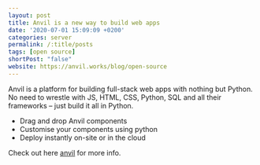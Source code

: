 ```yaml
---
layout: post
title: Anvil is a new way to build web apps
date: '2020-07-01 15:09:09 +0200'
categories: server
permalink: /:title/posts
tags: [open source]
shortPost: "false"
website: https://anvil.works/blog/open-source
---
```

Anvil is a platform for building full-stack web apps with nothing but Python. No need to wrestle with JS, HTML, CSS, Python, SQL and all their frameworks – just build it all in Python.

* Drag and drop Anvil components 
* Customise your components using python
* Deploy instantly on-site or in the cloud


Check out here [anvil][jekyll-docs] for more info.

[jekyll-docs]: https://anvil.works/blog/open-source
